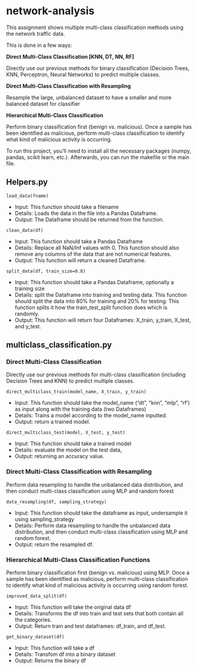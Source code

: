 # network-analysis

This assignment shows multiple multi-class classification methods using the network traffic data.

This is done in a few ways:

**Direct Multi-Class Classification [KNN, DT, NN, RF]**

Directly use our previous methods for binary classification (Decision Trees, KNN, Perceptron, Neural Networks) to predict multiple classes.

**Direct Multi-Class Classification with Resampling**

Resample the large, unbalanced dataset to have a smaller and more balanced dataset for classifier

**Hierarchical Multi-Class Classification**

Perform binary classification first (benign vs. malicious). Once a sample has been identified as malicious, perform multi-class classification to identify what kind of malicious activity is occurring.


To run this project, you’ll need to install all
the necessary packages (numpy, pandas, scikit learn, etc.).
Afterwards, you can run the makefile or the main file. 

## Helpers.py

`load_data(fname)`
- Input: This function should take a filename 
- Details: Loads the data in the file into a Pandas Dataframe.
- Output: The Dataframe should be returned from the function.

`clean_data(df)`
- Input: This function should take a Pandas Dataframe 
- Details: Replace all NaN/Inf values with 0. This function should also remove any columns of the data that are not numerical features.
- Output: This function will return a cleaned Dataframe.

`split_data(df, train_size=0.8)`
- Input: This function should take a Pandas Dataframe, optionally a training size
- Details: split the Dataframe into training and testing data. This function should split the data into 80% for training and 20% for testing. This function splits it how the train_test_split function does which is randomly.
- Output: This function will return four Dataframes: X_train, y_train, X_test, and y_test.



## multiclass_classification.py
### Direct Multi-Class Classification
Directly use our previous methods for multi-class classification (including Decision Trees and
KNN) to predict multiple classes.

`direct_multiclass_train(model_name, X_train, y_train)`
- Input: This function should take the model_name (“dt”, “knn”, “mlp”, “rf’) as input along with the training data (two Dataframes) 
- Details: Trains a model according to the model_name inputted.
- Output: return a trained model.

`direct_multiclass_test(model, X_test, y_test)`
- Input: This function should take a trained model 
- Details: evaluate the model on the test data,
- Output: returning an accuracy value.

### Direct Multi-Class Classification with Resampling
Perform data resampling to handle the unbalanced data distribution, and then conduct multi-class classification using MLP and random forest

`data_resampling(df, sampling_strategy)`
- Input: This function should take the dataframe as input, undersample it using sampling_strategy
- Details: Perform data resampling to handle the unbalanced data distribution, and then conduct multi-class classification using MLP and random forest.
- Output: return the resampled df.

### Hierarchical Multi-Class Classification Functions
Perform binary classification first (benign vs. malicious) using MLP. Once a sample has been
identified as malicious, perform multi-class classification to identify what kind of malicious
activity is occurring using random forest.

`improved_data_split(df)`
- Input: This function will take the original data df 
- Details: Transforms the df into train and test sets that both contain all the categories. 
- Output: Return train and test dataframes: df_train, and df_test.

`get_binary_dataset(df)`
- Input: This function will take a df 
- Details: Transfom df into a binary dataset
- Output: Returns the binary df